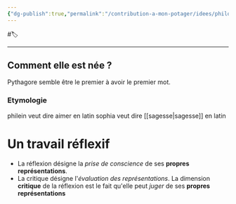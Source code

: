 ```yaml
---
{"dg-publish":true,"permalink":"/contribution-a-mon-potager/idees/philo/"}
---
```


#🏷️ 


---
## Comment elle est née ?
Pythagore semble être le premier à avoir le premier mot. 
### Etymologie
philein veut dire aimer en latin
sophia veut dire [[sagesse\|sagesse]] en latin
# Un travail réflexif
- La réflexion désigne la *prise de conscience* de ses **propres représentations**.
- La critique désigne l'*évaluation des représentations*. La dimension **critique** de la réflexion est le fait qu'elle peut *juger* de ses **propres représentations**